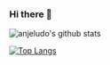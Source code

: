 ### Hi there 👋

<!--
**anjeludo/anjeludo** is a ✨ _special_ ✨ repository because its `README.md` (this file) appears on your GitHub profile.

Here are some ideas to get you started:

- 🔭 I’m currently working on ...
- 🌱 I’m currently learning ...
- 👯 I’m looking to collaborate on ...
- 🤔 I’m looking for help with ...
- 💬 Ask me about ...
- 📫 How to reach me: ...
- 😄 Pronouns: ...
- ⚡ Fun fact: ...
-->

![anjeludo's github stats](https://github-readme-stats.vercel.app/api?username=anjeludo&show_icons=true&theme=cobalt)

[![Top Langs](https://github-readme-stats.vercel.app/api/top-langs/?username=anjeludo&layout=compact&theme=cobalt)](https://github.com/anjeludo/github-readme-stats)

